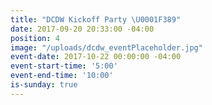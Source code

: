 ```yaml
---
title: "DCDW Kickoff Party \U0001F389"
date: 2017-09-20 20:33:00 -04:00
position: 4
image: "/uploads/dcdw_eventPlaceholder.jpg"
event-date: 2017-10-22 00:00:00 -04:00
event-start-time: '5:00'
event-end-time: '10:00'
is-sunday: true
---
```


